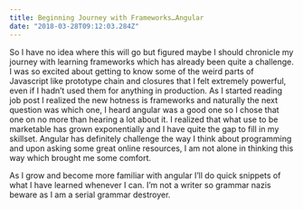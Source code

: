 ```yaml
---
title: Beginning Journey with Frameworks…Angular
date: "2018-03-28T09:12:03.284Z"
---
```


So I have no idea where this will go but figured maybe I should chronicle my journey with learning frameworks which has already been quite a challenge. I was so excited about getting to know some of the weird parts of Javascript like prototype chain and closures that I felt extremely powerful, even if I hadn’t used them for anything in production. As I started reading job post I realized the new hotness is frameworks and naturally the next question was which one, I heard angular was a good one so I chose that one on no more than hearing a lot about it. I realized that what use to be marketable has grown exponentially and I have quite the gap to fill in my skillset. Angular has definitely challenge the way I think about programming and upon asking some great online resources, I am not alone in thinking this way which brought me some comfort.

As I grow and become more familiar with angular I’ll do quick snippets of what I have learned whenever I can. I’m not a writer so grammar nazis beware as I am a serial grammar destroyer.
